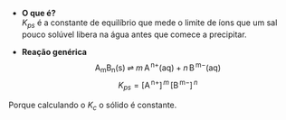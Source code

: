- **O que é?**  
  $K_{ps}$ é a constante de equilíbrio que mede o limite de íons que um sal pouco solúvel libera na água antes que comece a precipitar.

- **Reação genérica**  
  $$\mathrm{A_{m}B_{n}(s)} \;\rightleftharpoons\; m\,\mathrm{A^{\,n+}(aq)} + n\,\mathrm{B^{\,m-}(aq)}$$  $$K_{ps} = [\mathrm{A^{\,n+}}]^{\,m}\,[\mathrm{B^{\,m-}}]^{\,n}$$  

Porque calculando o $K_c$ o sólido é constante.